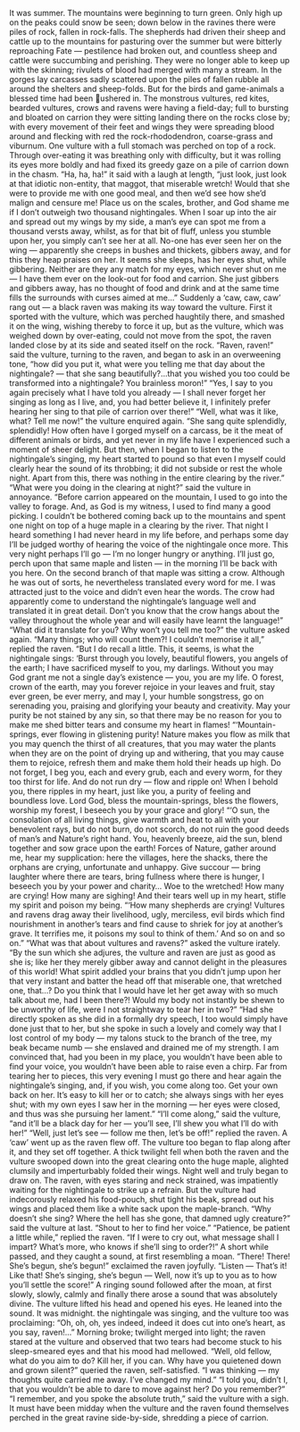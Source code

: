 It was summer. The mountains were beginning to turn green. Only high up on the
peaks could snow be seen; down below in the ravines there were piles of rock, fallen in
rock-falls. The shepherds had driven their sheep and cattle up to the mountains for
pasturing over the summer but were bitterly reproaching Fate — pestilence had broken
out, and countless sheep and cattle were succumbing and perishing. They were no longer
able to keep up with the skinning; rivulets of blood had merged with many a stream. In
the gorges lay carcasses sadly scattered upon the piles of fallen rubble all around the
shelters and sheep-folds. But for the birds and game-animals a blessed time had been
ushered in. The monstrous vultures, red kites, bearded vultures, crows and ravens were
having a field-day; full to bursting and bloated on carrion they were sitting landing there
on the rocks close by; with every movement of their feet and wings they were spreading
blood around and flecking with red the rock-rhododendron, coarse-grass and viburnum.
One vulture with a full stomach was perched on top of a rock. Through over-eating it
was breathing only with difficulty, but it was rolling its eyes more boldly and had fixed
its greedy gaze on a pile of carrion down in the chasm. “Ha, ha, ha!” it said with a laugh
at length, “just look, just look at that idiotic non-entity, that maggot, that miserable
wretch! Would that she were to provide me with one good meal, and then we’d see how
she’d malign and censure me! Place us on the scales, brother, and God shame me if I
don’t outweigh two thousand nightingales. When I soar up into the air and spread out my
wings by my side, a man’s eye can spot me from a thousand versts away, whilst, as for
that bit of fluff, unless you stumble upon her, you simply can’t see her at all. No-one has
ever seen her on the wing — apparently she creeps in bushes and thickets, gibbers away,
and for this they heap praises on her. It seems she sleeps, has her eyes shut, while
gibbering. Neither are they any match for my eyes, which never shut on me — I have
them ever on the look-out for food and carrion. She just gibbers and gibbers away, has no
thought of food and drink and at the same time fills the surrounds with curses aimed at
me…”
Suddenly a ‘caw, caw, caw’ rang out — a black raven was making its way toward the
vulture. First it sported with the vulture, which was perched haughtily there, and smashed
it on the wing, wishing thereby to force it up, but as the vulture, which was weighed
down by over-eating, could not move from the spot, the raven landed close by at its side
and seated itself on the rock.
“Raven, raven!” said the vulture, turning to the raven, and began to ask in an
overweening tone, “how did you put it, what were you telling me that day about the
nightingale? — that she sang beautifully?...that you wished you too could be transformed
into a nightingale? You brainless moron!” 
“Yes, I say to you again precisely what I have told you already — I shall never forget
her singing as long as I live, and, you had better believe it, I infinitely prefer hearing her
sing to that pile of carrion over there!”
“Well, what was it like, what? Tell me now!” the vulture enquired again.
“She sang quite splendidly, splendidly! How often have I gorged myself on a carcass,
be it the meat of different animals or birds, and yet never in my life have I experienced
such a moment of sheer delight. But then, when I began to listen to the nightingale’s
singing, my heart started to pound so that even I myself could clearly hear the sound of
its throbbing; it did not subside or rest the whole night. Apart from this, there was nothing
in the entire clearing by the river.”
“What were you doing in the clearing at night?” said the vulture in annoyance.
“Before carrion appeared on the mountain, I used to go into the valley to forage. And,
as God is my witness, I used to find many a good picking. I couldn’t be bothered coming
back up to the mountains and spent one night on top of a huge maple in a clearing by the
river. That night I heard something I had never heard in my life before, and perhaps some
day I’ll be judged worthy of hearing the voice of the nightingale once more. This very
night perhaps I’ll go — I’m no longer hungry or anything. I’ll just go, perch upon that
same maple and listen — in the morning I’ll be back with you here. On the second branch
of that maple was sitting a crow. Although he was out of sorts, he nevertheless translated
every word for me. I was attracted just to the voice and didn’t even hear the words. The
crow had apparently come to understand the nightingale’s language well and translated it
in great detail. Don’t you know that the crow hangs about the valley throughout the
whole year and will easily have learnt the language!”
“What did it translate for you? Why won’t you tell me too?” the vulture asked again.
“Many things; who will count them?! I couldn’t memorise it all,” replied the raven.
“But I do recall a little. This, it seems, is what the nightingale sings: ‘Burst through you
lovely, beautiful flowers, you angels of the earth; I have sacrificed myself to you, my
darlings. Without you may God grant me not a single day’s existence — you, you are my
life. O forest, crown of the earth, may you forever rejoice in your leaves and fruit, stay
ever green, be ever merry, and may I, your humble songstress, go on serenading you,
praising and glorifying your beauty and creativity. May your purity be not stained by any 
sin, so that there may be no reason for you to make me shed bitter tears and consume my
heart in flames!
“‘Mountain-springs, ever flowing in glistening purity! Nature makes you flow as milk
that you may quench the thirst of all creatures, that you may water the plants when they
are on the point of drying up and withering, that you may cause them to rejoice, refresh
them and make them hold their heads up high. Do not forget, I beg you, each and every
grub, each and every worm, for they too thirst for life. And do not run dry — flow and
ripple on! When I behold you, there ripples in my heart, just like you, a purity of feeling
and boundless love. Lord God, bless the mountain-springs, bless the flowers, worship my
forest, I beseech you by your grace and glory!
“‘O sun, the consolation of all living things, give warmth and heat to all with your
benevolent rays, but do not burn, do not scorch, do not ruin the good deeds of man’s and
Nature’s right hand. You, heavenly breeze, aid the sun, blend together and sow grace
upon the earth! Forces of Nature, gather around me, hear my supplication: here the
villages, here the shacks, there the orphans are crying, unfortunate and unhappy. Give
succour — bring laughter where there are tears, bring fullness where there is hunger, I
beseech you by your power and charity… Woe to the wretched! How many are crying!
How many are sighing! And their tears well up in my heart, stifle my spirit and poison
my being.
“‘How many shepherds are crying! Vultures and ravens drag away their livelihood,
ugly, merciless, evil birds which find nourishment in another’s tears and find cause to
shriek for joy at another’s grave. It terrifies me, it poisons my soul to think of them.’ And
so on and so on.”
“What was that about vultures and ravens?” asked the vulture irately. “By the sun
which she adjures, the vulture and raven are just as good as she is; like her they merely
gibber away and cannot delight in the pleasures of this world! What spirit addled your
brains that you didn’t jump upon her that very instant and batter the head off that
miserable one, that wretched one, that…? Do you think that I would have let her get away
with so much talk about me, had I been there?! Would my body not instantly be shewn to
be unworthy of life, were I not straightway to tear her in two?” 
“Had she directly spoken as she did in a formally dry speech, I too would simply have
done just that to her, but she spoke in such a lovely and comely way that I lost control of
my body — my talons stuck to the branch of the tree, my beak became numb — she
enslaved and drained me of my strength. I am convinced that, had you been in my place,
you wouldn’t have been able to find your voice, you wouldn’t have been able to raise
even a chirp. Far from tearing her to pieces, this very evening I must go there and hear
again the nightingale’s singing, and, if you wish, you come along too. Get your own back
on her. It’s easy to kill her or to catch; she always sings with her eyes shut; with my own
eyes I saw her in the morning — her eyes were closed, and thus was she pursuing her
lament.”
“I’ll come along,” said the vulture, “and it’ll be a black day for her — you’ll see, I’ll
shew you what I’ll do with her!”
“Well, just let’s see — follow me then, let’s be off!” replied the raven. A ‘caw’ went
up as the raven flew off. The vulture too began to flap along after it, and they set off
together.
A thick twilight fell when both the raven and the vulture swooped down into the great
clearing onto the huge maple, alighted clumsily and imperturbably folded their wings.
Night well and truly began to draw on. The raven, with eyes staring and neck strained,
was impatiently waiting for the nightingale to strike up a refrain. But the vulture had
indecorously relaxed his food-pouch, shut tight his beak, spread out his wings and placed
them like a white sack upon the maple-branch.
“Why doesn’t she sing? Where the hell has she gone, that damned ugly creature?” said
the vulture at last. “Shout to her to find her voice.”
“Patience, be patient a little while,” replied the raven. “If I were to cry out, what
message shall I impart? What’s more, who knows if she’ll sing to order?!”
A short while passed, and they caught a sound, at first resembling a moan.
“There! There! She’s begun, she’s begun!” exclaimed the raven joyfully. “Listen —
That’s it! Like that! She’s singing, she’s begun — Well, now it’s up to you as to how
you’ll settle the score!” 
A ringing sound followed after the moan, at first slowly, slowly, calmly and finally
there arose a sound that was absolutely divine.
The vulture lifted his head and opened his eyes. He leaned into the sound. It was
midnight. the nightingale was singing, and the vulture too was proclaiming: “Oh, oh, oh,
yes indeed, indeed it does cut into one’s heart, as you say, raven!...”
Morning broke; twilight merged into light; the raven stared at the vulture and observed
that two tears had become stuck to his sleep-smeared eyes and that his mood had
mellowed.
“Well, old fellow, what do you aim to do? Kill her, if you can. Why have you
quietened down and grown silent?” queried the raven, self-satisfied.
“I was thinking — my thoughts quite carried me away. I’ve changed my mind.”
“I told you, didn’t I, that you wouldn’t be able to dare to move against her? Do you
remember?”
“I remember, and you spoke the absolute truth,” said the vulture with a sigh.
It must have been midday when the vulture and the raven found themselves perched in
the great ravine side-by-side, shredding a piece of carrion.